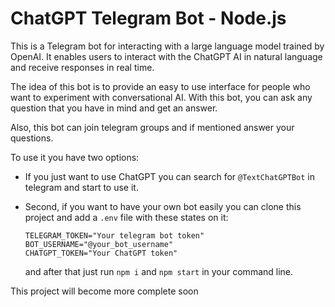 
# ChatGPT Telegram Bot - Node.js

This is a Telegram bot for interacting with a large language model trained by OpenAI. It enables users to interact with the ChatGPT AI in natural language and receive responses in real time.

The idea of this bot is to provide an easy to use interface for people who want to experiment with conversational AI. With this bot, you can ask any question that you have in mind and get an answer.

Also, this bot can join telegram groups and if mentioned answer your questions.

To use it you have two options:

- If you just want to use ChatGPT you can search for ```@TextChatGPTBot``` in telegram and start to use it.

- Second, if you want to have your own bot easily you can clone this project and add a ```.env``` file with these states on it:
    ```
    TELEGRAM_TOKEN="Your telegram bot token"
    BOT_USERNAME="@your_bot_username"
    CHATGPT_TOKEN="Your ChatGPT token"
    ```
    and after that just run ```npm i``` and ```npm start``` in your command line.

This project will become more complete soon
